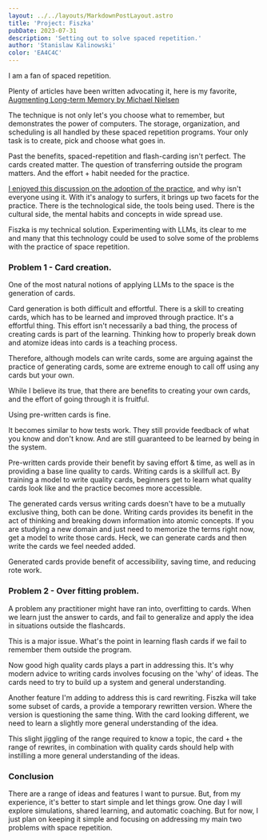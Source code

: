 ```yaml
---
layout: ../../layouts/MarkdownPostLayout.astro
title: 'Project: Fiszka'
pubDate: 2023-07-31
description: 'Setting out to solve spaced repetition.'
author: 'Stanislaw Kalinowski'
color: 'EA4C4C'
---
```

I am a fan of spaced repetition. 

Plenty of articles have been written advocating it, here is my favorite, [Augmenting Long-term Memory by Michael Nielsen](http://augmentingcognition.com/ltm.html)

The technique is not only let's you choose what to remember, but demonstrates the power of computers. The storage, organization, and scheduling is all handled by these spaced repetition programs. Your only task is to create, pick and choose what goes in.

Past the benefits, spaced-repetition and flash-carding isn't perfect. The cards created matter. The question of transferring outside the program matters. And the effort + habit needed for the practice.

[I enjoyed this discussion on the adoption of the practice](https://michaelnotebook.com/mmsw/index.html), and why isn't everyone using it. With it's analogy to surfers, it brings up two facets for the practice. There is the technological side, the tools being used. There is the cultural side, the mental habits and concepts in wide spread use. 

Fiszka is my technical solution. Experimenting with LLMs, its clear to me and many that this technology could be used to solve some of the problems with the practice of space repetition.


### Problem 1 - Card creation.

One of the most natural notions of applying LLMs to the space is the generation of cards. 

Card generation is both difficult and effortful. There is a skill to creating cards, which has to be learned and improved through practice. It's a effortful thing. This effort isn't necessarily a bad thing, the process of creating cards is part of the learning. Thinking how to properly break down and atomize ideas into cards is a teaching process.

Therefore, although models can write cards, some are arguing against the practice of generating cards, some are extreme enough to call off using any cards but your own.

While I believe its true, that there are benefits to creating your own cards, and the effort of going through it is fruitful. 

Using pre-written cards is fine.

It becomes similar to how tests work. They still provide feedback of what you know and don't know. And are still guaranteed to be learned by being in the system.

Pre-written cards provide their benefit by saving effort & time, as well as in providing a base line quality to cards. Writing cards is a skillfull act. By training a model to write quality cards, beginners get to learn what quality cards look like and the practice becomes more accessible. 

The generated cards versus writing cards doesn't have to be a mutually exclusive thing, both can be done. Writing cards provides its benefit in the act of thinking and breaking down information into atomic concepts. If you are studying a new domain and just need to memorize the terms right now, get a model to write those cards. Heck, we can generate cards and then write the cards we feel needed added. 

Generated cards provide benefit of accessibility, saving time, and reducing rote work. 

### Problem 2 - Over fitting problem.

A problem any practitioner might have ran into, overfitting to cards. When we learn just the answer to cards, and fail to generalize and apply the idea in situations outside the flashcards. 

This is a major issue. What's the point in learning flash cards if we fail to remember them outside the program.

Now good high quality cards plays a part in addressing this. It's why modern advice to writing cards involves focusing on the 'why' of ideas. The cards need to try to build up a system and general understanding.

Another feature I'm adding to address this is card rewriting. Fiszka will take some subset of cards, a provide a temporary rewritten version. Where the version is questioning the same thing. With the card looking different, we need to learn a slightly more general understanding of the idea. 

This slight jiggling of the range required to know a topic, the card + the range of rewrites, in combination with quality cards should help with instilling a more general understanding of the ideas.

### Conclusion

There are a range of ideas and features I want to pursue. But, from my experience, it's better to start simple and let things grow. One day I will explore simulations, shared learning, and automatic coaching. But for now, I just plan on keeping it simple and focusing on addressing my main two problems with space repetition.
